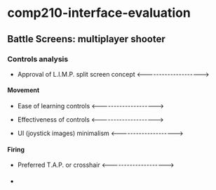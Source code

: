 # comp210-interface-evaluation

## Battle Screens: multiplayer shooter

### Controls analysis

- Approval of L.I.M.P. split screen concept
<-------------------->

#### Movement

- Ease of learning controls
<-------------------->

- Effectiveness of controls
<-------------------->

- UI (joystick images) minimalism
<-------------------->


#### Firing

- Preferred T.A.P. or crosshair
<-------------------->


#### 

- 



